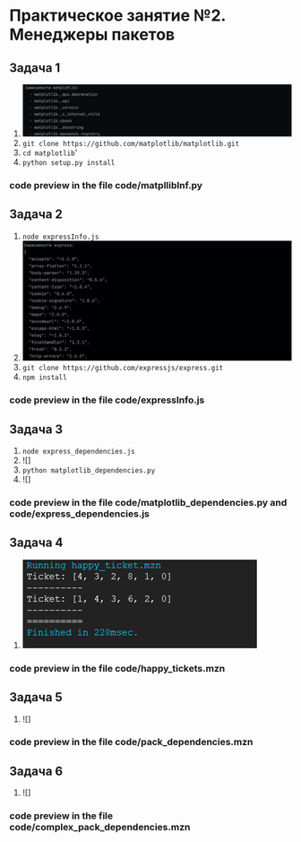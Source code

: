 # Практическое занятие №2. Менеджеры пакетов

## Задача 1

1. ![1.jpg](Photo/1.jpg)
2. `git clone https://github.com/matplotlib/matplotlib.git`
3. `cd matplotlib`'
4. `python setup.py install`
### code preview in the file code/matpllibInf.py

## Задача 2

1. `node expressInfo.js `
2. ![2.jpg](Photo/2.jpg)
3. `git clone https://github.com/expressjs/express.git`
4. `npm install`
### code preview in the file code/expressInfo.js

## Задача 3

1. `node express_dependencies.js`
2. ![]
3. `python matplotlib_dependencies.py`
4. ![]
### code preview in the file code/matplotlib_dependencies.py and code/express_dependencies.js

## Задача 4

1. ![4.png](Photo/4.png)
### code preview in the file code/happy_tickets.mzn

## Задача 5

1. ![]
### code preview in the file code/pack_dependencies.mzn

## Задача 6

1. ![]
### code preview in the file code/complex_pack_dependencies.mzn


